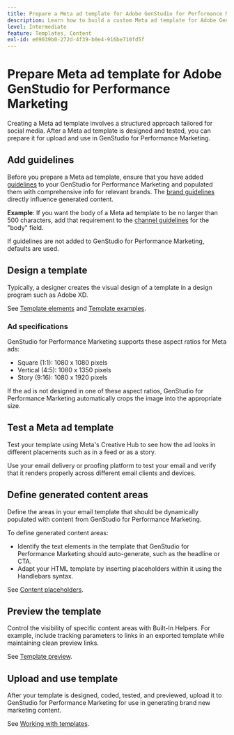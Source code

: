 ```yaml
---
title: Prepare a Meta ad template for Adobe GenStudio for Performance Marketing
description: Learn how to build a custom Meta ad template for Adobe GenStudio for Performance Marketing.
level: Intermediate
feature: Templates, Content
exl-id: e69039b0-272d-4f39-b0e4-916be710fd5f
---
```

# Prepare Meta ad template for Adobe GenStudio for Performance Marketing

Creating a Meta ad template involves a structured approach tailored for social media. After a Meta ad template is designed and tested, you can prepare it for upload and use in GenStudio for Performance Marketing.

## Add guidelines

Before you prepare a Meta ad template, ensure that you have added [guidelines](/help/user-guide/guidelines/overview.md) to your GenStudio for Performance Marketing and populated them with comprehensive info for relevant brands. The [brand guidelines](/help/user-guide/guidelines/brands.md) directly influence generated content.

**Example**: If you want the body of a Meta ad template to be no larger than 500 characters, add that requirement to the [channel guidelines](/help/user-guide/guidelines/brands.md#channel-guidelines) for the "body" field.

If guidelines are not added to GenStudio for Performance Marketing, defaults are used.

## Design a template

Typically, a designer creates the visual design of a template in a design program such as Adobe XD.

See [Template elements](use-templates.md#template-elements) and [Template examples](/help/user-guide/content/customize-template.md#template-examples).

### Ad specifications

GenStudio for Performance Marketing supports these aspect ratios for Meta ads:

* Square (1:1): 1080 x 1080 pixels 
* Vertical (4:5): 1080 x 1350 pixels
* Story (9:16): 1080 x 1920 pixels

If the ad is not designed in one of these aspect ratios, GenStudio for Performance Marketing automatically crops the image into the appropriate size.  

## Test a Meta ad template

Test your template using Meta's Creative Hub to see how the ad looks in different placements such as in a feed or as a story.

Use your email delivery or proofing platform to test your email and verify that it renders properly across different email clients and devices.

## Define generated content areas

Define the areas in your email template that should be dynamically populated with content from GenStudio for Performance Marketing. 

To define generated content areas:

* Identify the text elements in the template that GenStudio for Performance Marketing should auto-generate, such as the headline or CTA.
* Adapt your HTML template by inserting placeholders within it using the Handlebars syntax.

See [Content placeholders](/help/user-guide/content/customize-template.md#content-placeholders).

## Preview the template

Control the visibility of specific content areas with Built-In Helpers. For example, include tracking parameters to links in an exported template while maintaining clean preview links.

See [Template preview](/help/user-guide/content/customize-template.md#template-preview).

## Upload and use template

After your template is designed, coded, tested, and previewed, upload it to GenStudio for Performance Marketing for use in generating brand new marketing content.

See [Working with templates](use-templates.md).
